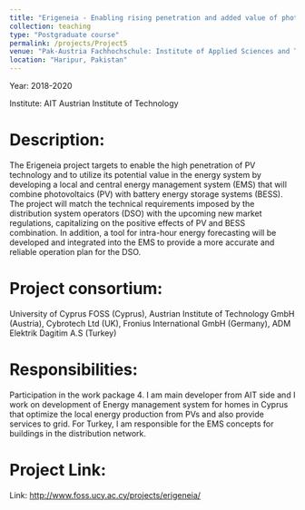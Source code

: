 ```yaml
---
title: "Erigeneia - Enabling rising penetration and added value of photovoltaic generation by implementation of advanced storage systems (EU project)"
collection: teaching
type: "Postgraduate course"
permalink: /projects/Project5
venue: "Pak-Austria Fachhochschule: Institute of Applied Sciences and Technology, Sino-Pak Center for Artificial Intelligence"
location: "Haripur, Pakistan"
---
```


Year: 2018-2020

Institute:  AIT Austrian Institute of Technology

Description:
======
The Erigeneia project targets to enable the high penetration of PV technology and to utilize its potential value in the energy system by developing a local and central energy management system (EMS) that will combine photovoltaics (PV) with battery energy storage systems (BESS). The project will match the technical requirements imposed by the distribution system operators (DSO) with the upcoming new market regulations, capitalizing on the positive effects of PV and BESS combination. In addition, a tool for intra-hour energy forecasting will be developed and integrated into the EMS to provide a more accurate and reliable operation plan for the DSO.

Project consortium:
======
University of Cyprus FOSS (Cyprus), Austrian Institute of Technology GmbH (Austria), Cybrotech Ltd (UK), Fronius International GmbH (Germany), ADM Elektrik Dagitim A.S (Turkey)

Responsibilities:
======
Participation in the work package 4. I am main developer from AIT side and I work on development of Energy management system for homes in Cyprus that optimize the local energy production from PVs and also provide services to grid. For Turkey, I am responsible for the EMS concepts for buildings in the distribution network.

Project Link:
======
Link: http://www.foss.ucy.ac.cy/projects/erigeneia/